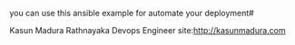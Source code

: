you can use this ansible example for automate your deployment#

Kasun Madura Rathnayaka
Devops Engineer 
site:http://kasunmadura.com

